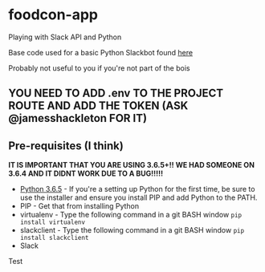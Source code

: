 # foodcon-app
Playing with Slack API and Python

Base code used for a basic Python Slackbot found [here](https://www.fullstackpython.com/blog/build-first-slack-bot-python.html)

Probably not useful to you if you're not part of the bois

## YOU NEED TO ADD .env TO THE PROJECT ROUTE AND ADD THE TOKEN (ASK @jamesshackleton FOR IT)

## Pre-requisites (I think)

**IT IS IMPORTANT THAT YOU ARE USING 3.6.5+!! WE HAD SOMEONE ON 3.6.4 AND IT DIDNT WORK DUE TO A BUG!!!!!**
* [Python 3.6.5](https://www.python.org/downloads/release/python-365/) - If you're a setting up Python for the first time, be sure to use the installer and ensure you install PIP and add Python to the PATH.
* PIP - Get that from installing Python
* virtualenv - Type the following command in a git BASH window `pip install virtualenv`
* slackclient - Type the following command in a git BASH window `pip install slackclient`
* Slack

Test
